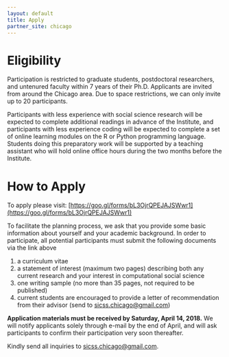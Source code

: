 ```yaml
---
layout: default
title: Apply
partner_site: chicago
---
```


# Eligibility

Participation is restricted to graduate students, postdoctoral researchers, and untenured faculty within 7 years of their Ph.D.  Applicants are invited from around the Chicago area.  Due to space restrictions, we can only invite up to 20 participants.

Participants with less experience with social science research will be expected to complete additional readings in advance of the Institute, and participants with less experience coding will be expected to complete a set of online learning modules on the R or Python programming language.  Students doing this preparatory work will be supported by a teaching assistant who will hold online office hours during the two months before the Institute.

# How to Apply

To apply please visit: [https://goo.gl/forms/bL3OjrQPEJAJSWwr1](https://goo.gl/forms/bL3OjrQPEJAJSWwr1)

To facilitate the planning process, we ask that you provide some basic information about yourself and your academic background. In order to participate, all potential participants must submit the following documents via the link above

1. a curriculum vitae
1. a statement of interest (maximum two pages) describing both any current research and your interest in computational social science
1. one writing sample (no more than 35 pages, not required to be published)
1. current students are encouraged to provide a letter of recommendation from their advisor (send to sicss.chicago@gmail.com)

**Application materials must be received by Saturday, April 14, 2018.**  We will notify applicants solely through e-mail by the end of April, and will ask participants to confirm their participation very soon thereafter. 

Kindly send all inquiries to [sicss.chicago@gmail.com](mailto:sicss.chicago@gmail.com).
